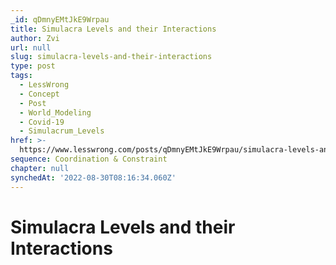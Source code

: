 ```yaml
---
_id: qDmnyEMtJkE9Wrpau
title: Simulacra Levels and their Interactions
author: Zvi
url: null
slug: simulacra-levels-and-their-interactions
type: post
tags:
  - LessWrong
  - Concept
  - Post
  - World_Modeling
  - Covid-19
  - Simulacrum_Levels
href: >-
  https://www.lesswrong.com/posts/qDmnyEMtJkE9Wrpau/simulacra-levels-and-their-interactions
sequence: Coordination & Constraint
chapter: null
synchedAt: '2022-08-30T08:16:34.060Z'
---
```

# Simulacra Levels and their Interactions

